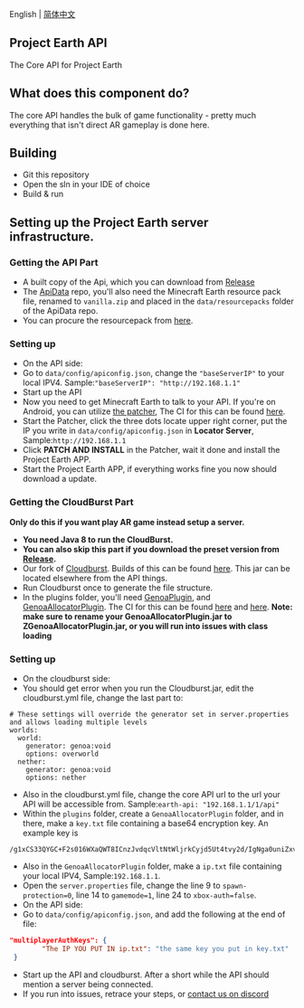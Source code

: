 English | [简体中文](https://github.com/ENDERMANYK/Api/blob/master/README_CN.md)
## Project Earth API
The Core API for Project Earth

## What does this component do?
The core API handles the bulk of game functionality - pretty much everything that isn't direct AR gameplay is done here.

## Building
 - Git this repository
 - Open the sln in your IDE of choice
 - Build & run

## Setting up the Project Earth server infrastructure.

### Getting the API Part

- A built copy of the Api, which you can download from [Release](https://github.com/ENDERMANYK/Api/releases)
- The [ApiData](https://github.com/ENDERMANYK/ApiData) repo, you'll also need the Minecraft Earth resource pack file, renamed to `vanilla.zip` and placed in the `data/resourcepacks` folder of the ApiData repo. 
- You can procure the resourcepack from [here](https://web.archive.org/web/20210624200250if_/https://cdn.mceserv.net/availableresourcepack/resourcepacks/dba38e59-091a-4826-b76a-a08d7de5a9e2-1301b0c257a311678123b9e7325d0d6c61db3c35).

### Setting up
- On the API side:
- Go to `data/config/apiconfig.json`, change the `"baseServerIP"` to your local IPV4. Sample:`"baseServerIP": "http://192.168.1.1"`
- Start up the API
- Now you need to get Minecraft Earth to talk to your API. If you're on Android, you can utilize [the patcher](https://github.com/Project-Earth-Team/PatcherApp), The CI for this can be found [here](https://ci.rtm516.co.uk/job/ProjectEarth/job/PatcherApp/job/master/lastBuild/).
- Start the Patcher, click the three dots locate upper right corner, put the IP you write in `data/config/apiconfig.json` in **Locator Server**, Sample:`http://192.168.1.1`
- Click **PATCH AND INSTALL** in the Patcher, wait it done and install the Project Earth APP.
- Start the Project Earth APP, if everything works fine you now should download a update.

### Getting the CloudBurst Part
**Only do this if you want play AR game instead setup a server.**
- **You need Java 8 to run the CloudBurst.**
- **You can also skip this part if you download the preset version from [Release](https://github.com/ENDERMANYK/Api/releases).**
- Our fork of [Cloudburst](https://github.com/Project-Earth-Team/Server). Builds of this can be found [here](https://ci.rtm516.co.uk/job/ProjectEarth/job/Server/job/earth-inventory/). This jar can be located elsewhere from the API things.
- Run Cloudburst once to generate the file structure.
- In the plugins folder, you'll need [GenoaPlugin](https://github.com/jackcaver/GenoaPlugin), and [GenoaAllocatorPlugin](https://github.com/jackcaver/GenoaAllocatorPlugin). The CI for this can be found [here](https://github.com/jackcaver/GenoaPlugin/actions/workflows/CI.yml) and [here](https://github.com/jackcaver/GenoaAllocatorPlugin/actions/workflows/CI.yml). **Note: make sure to rename your GenoaAllocatorPlugin.jar to ZGenoaAllocatorPlugin.jar, or you will run into issues with class loading** 
### Setting up
- On the cloudburst side:
- You should get error when you run the Cloudburst.jar, edit the cloudburst.yml file, change the last part to:
```
# These settings will override the generator set in server.properties and allows loading multiple levels
worlds:
  world:
    generator: genoa:void
    options: overworld
  nether:
    generator: genoa:void
    options: nether
```
- Also in the cloudburst.yml file, change the core API url to the url your API will be accessible from. Sample:`earth-api: "192.168.1.1/1/api"`
- Within the `plugins` folder, create a `GenoaAllocatorPlugin` folder, and in there, make a `key.txt` file containing a base64 encryption key. An example key is
 ```
/g1xCS33QYGC+F2s016WXaQWT8ICnzJvdqcVltNtWljrkCyjd5Ut4tvy2d/IgNga0uniZxv/t0hELdZmvx+cdA==
```
- Also in the `GenoaAllocatorPlugin` folder, make a `ip.txt` file containing your local IPV4, Sample:`192.168.1.1`.
- Open the `server.properties` file, change the line 9 to `spawn-protection=0`, line 14 to `gamemode=1`, line 24 to `xbox-auth=false`.
- On the API side:
- Go to `data/config/apiconfig.json`, and add the following at the end of file:
```json
"multiplayerAuthKeys": {
        "The IP YOU PUT IN ip.txt": "the same key you put in key.txt"
 }
```
- Start up the API and cloudburst. After a short while the API should mention a server being connected.
- If you run into issues, retrace your steps, or [contact us on discord](https://discord.gg/Zf9aYZACU4)
